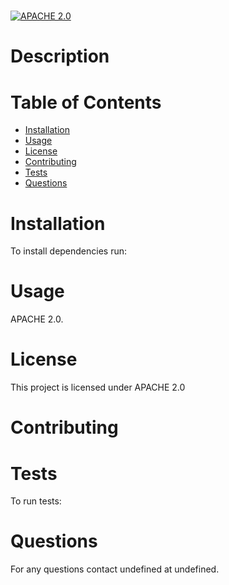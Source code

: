 # 
  [![APACHE 2.0](https://img.shields.io/badge/License-Apache%202.0-blue.svg)](https://www.apache.org/licenses/LICENSE-2.0.txt)
  # Description
  
  # Table of Contents
  * [Installation](#installation)
  * [Usage](#usage)
  * [License](#license)
  * [Contributing](#contributing)
  * [Tests](#tests)
  * [Questions](#questions)
  # Installation
  To install dependencies run:
  
        
  
  # Usage
  APACHE 2.0.
  # License
  This project is licensed under APACHE 2.0
  # Contributing
  
  # Tests
  To run tests:
  
        
  
  # Questions

  For any questions contact undefined at undefined.
  